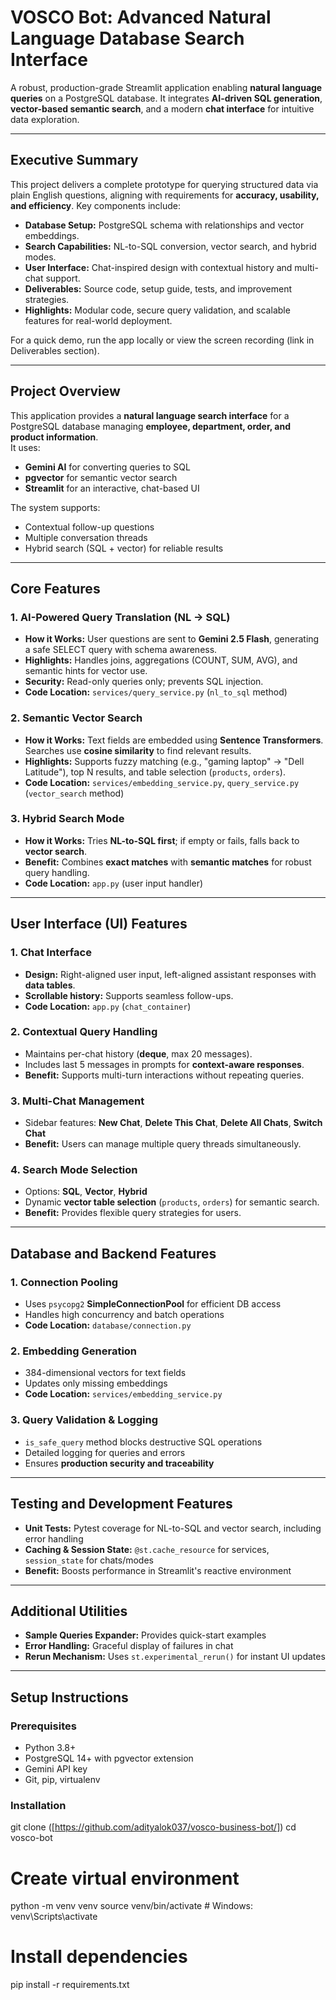 # VOSCO Bot: Advanced Natural Language Database Search Interface

A robust, production-grade Streamlit application enabling **natural language queries** on a PostgreSQL database. It integrates **AI-driven SQL generation**, **vector-based semantic search**, and a modern **chat interface** for intuitive data exploration.

---

## Executive Summary

This project delivers a complete prototype for querying structured data via plain English questions, aligning with requirements for **accuracy, usability, and efficiency**. Key components include:

- **Database Setup:** PostgreSQL schema with relationships and vector embeddings.
- **Search Capabilities:** NL-to-SQL conversion, vector search, and hybrid modes.
- **User Interface:** Chat-inspired design with contextual history and multi-chat support.
- **Deliverables:** Source code, setup guide, tests, and improvement strategies.
- **Highlights:** Modular code, secure query validation, and scalable features for real-world deployment.

For a quick demo, run the app locally or view the screen recording (link in Deliverables section).

---

## Project Overview

This application provides a **natural language search interface** for a PostgreSQL database managing **employee, department, order, and product information**.  
It uses:

- **Gemini AI** for converting queries to SQL  
- **pgvector** for semantic vector search  
- **Streamlit** for an interactive, chat-based UI  

The system supports:

- Contextual follow-up questions  
- Multiple conversation threads  
- Hybrid search (SQL + vector) for reliable results

---

## Core Features

### 1. AI-Powered Query Translation (NL → SQL)
- **How it Works:** User questions are sent to **Gemini 2.5 Flash**, generating a safe SELECT query with schema awareness.  
- **Highlights:** Handles joins, aggregations (COUNT, SUM, AVG), and semantic hints for vector use.  
- **Security:** Read-only queries only; prevents SQL injection.  
- **Code Location:** `services/query_service.py` (`nl_to_sql` method)  

### 2. Semantic Vector Search
- **How it Works:** Text fields are embedded using **Sentence Transformers**. Searches use **cosine similarity** to find relevant results.  
- **Highlights:** Supports fuzzy matching (e.g., "gaming laptop" → "Dell Latitude"), top N results, and table selection (`products`, `orders`).  
- **Code Location:** `services/embedding_service.py`, `query_service.py` (`vector_search` method)  

### 3. Hybrid Search Mode
- **How it Works:** Tries **NL-to-SQL first**; if empty or fails, falls back to **vector search**.  
- **Benefit:** Combines **exact matches** with **semantic matches** for robust query handling.  
- **Code Location:** `app.py` (user input handler)

---

## User Interface (UI) Features

### 1. Chat Interface
- **Design:** Right-aligned user input, left-aligned assistant responses with **data tables**.  
- **Scrollable history:** Supports seamless follow-ups.  
- **Code Location:** `app.py` (`chat_container`)

### 2. Contextual Query Handling
- Maintains per-chat history (**deque**, max 20 messages).  
- Includes last 5 messages in prompts for **context-aware responses**.  
- **Benefit:** Supports multi-turn interactions without repeating queries.  

### 3. Multi-Chat Management
- Sidebar features: **New Chat**, **Delete This Chat**, **Delete All Chats**, **Switch Chat**  
- **Benefit:** Users can manage multiple query threads simultaneously.  

### 4. Search Mode Selection
- Options: **SQL**, **Vector**, **Hybrid**  
- Dynamic **vector table selection** (`products`, `orders`) for semantic search.  
- **Benefit:** Provides flexible query strategies for users.

---

## Database and Backend Features

### 1. Connection Pooling
- Uses `psycopg2` **SimpleConnectionPool** for efficient DB access  
- Handles high concurrency and batch operations  
- **Code Location:** `database/connection.py`  

### 2. Embedding Generation
- 384-dimensional vectors for text fields  
- Updates only missing embeddings  
- **Code Location:** `services/embedding_service.py`  

### 3. Query Validation & Logging
- `is_safe_query` method blocks destructive SQL operations  
- Detailed logging for queries and errors  
- Ensures **production security and traceability**

---

## Testing and Development Features

- **Unit Tests:** Pytest coverage for NL-to-SQL and vector search, including error handling  
- **Caching & Session State:** `@st.cache_resource` for services, `session_state` for chats/modes  
- **Benefit:** Boosts performance in Streamlit's reactive environment  

---

## Additional Utilities

- **Sample Queries Expander:** Provides quick-start examples  
- **Error Handling:** Graceful display of failures in chat  
- **Rerun Mechanism:** Uses `st.experimental_rerun()` for instant UI updates  

---

## Setup Instructions

### Prerequisites
- Python 3.8+  
- PostgreSQL 14+ with pgvector extension  
- Gemini API key  
- Git, pip, virtualenv  

### Installation


git clone ([https://github.com/adityalok037/vosco-business-bot/])
cd vosco-bot

# Create virtual environment
python -m venv venv
source venv/bin/activate  # Windows: venv\Scripts\activate

# Install dependencies
pip install -r requirements.txt
